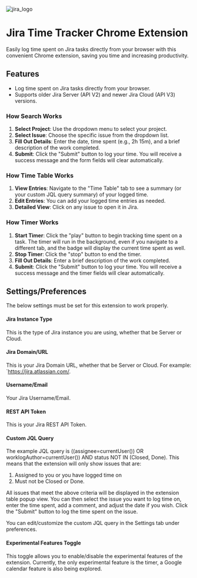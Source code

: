![jira_logo](src/icons/jira_logo128.png)

# Jira Time Tracker Chrome Extension
Easily log time spent on Jira tasks directly from your browser with this convenient Chrome extension, saving you time and increasing productivity.

## Features
- Log time spent on Jira tasks directly from your browser.
- Supports older Jira Server (API V2) and newer Jira Cloud (API V3) versions.

### How Search Works
1. **Select Project**: Use the dropdown menu to select your project.
2. **Select Issue**: Choose the specific issue from the dropdown list.
3. **Fill Out Details**: Enter the date, time spent (e.g., 2h 15m), and a brief description of the work completed.
4. **Submit**: Click the "Submit" button to log your time. You will receive a success message and the form fields will clear automatically.

### How Time Table Works
1. **View Entries**: Navigate to the "Time Table" tab to see a summary (or your custom JQL query summary) of your logged time.
2. **Edit Entries**: You can add your logged time entries as needed.
3. **Detailed View**: Click on any issue to open it in Jira.

### How Timer Works
1. **Start Timer**: Click the "play" button to begin tracking time spent on a task. The timer will run in the background, even if you navigate to a different tab, and the badge will display the current time spent as well.
2. **Stop Timer**: Click the "stop" button to end the timer.
3. **Fill Out Details**: Enter a brief description of the work completed.
4. **Submit**: Click the "Submit" button to log your time. You will receive a success message and the timer fields will clear automatically.

## Settings/Preferences
The below settings must be set for this extension to work properly.

#### Jira Instance Type
This is the type of Jira instance you are using, whether that be Server or Cloud.

#### Jira Domain/URL

This is your Jira Domain URL, whether that be Server or Cloud. For example: `https://jira.atlassian.com/.

#### Username/Email

Your Jira Username/Email.

#### REST API Token

This is your Jira REST API Token.

#### Custom JQL Query
The example JQL query is ((assignee=currentUser()) OR worklogAuthor=currentUser()) AND status NOT IN (Closed, Done). This means that the extension will only show issues that are:
1. Assigned to you or you have logged time on
2. Must not be Closed or Done.

All issues that meet the above criteria will be displayed in the extension table popup view. You can then select the issue you want to log time on, enter the time spent, add a comment, and adjust the date if you wish. Click the "Submit" button to log the time spent on the issue.

You can edit/customize the custom JQL query in the Settings tab under preferences.

#### Experimental Features Toggle
This toggle allows you to enable/disable the experimental features of the extension. Currently, the only experimental feature is the timer, a Google calendar feature is also being explored.